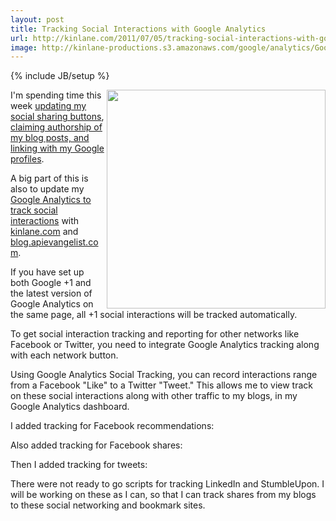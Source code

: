 ```yaml
---
layout: post
title: Tracking Social Interactions with Google Analytics
url: http://kinlane.com/2011/07/05/tracking-social-interactions-with-google-analytics/
image: http://kinlane-productions.s3.amazonaws.com/google/analytics/Google-Analytics-Social-Engagment.jpg
---
```

{% include JB/setup %}
<p>
     <img src="http://kinlane-productions.s3.amazonaws.com/google/analytics/Google-Analytics-Social-Engagment.jpg"  width="350" align="right" />I'm spending time this week <a title="updating my social sharing buttons" href="http://www.kinlane.com/2011/07/updated-blog-sharing/">updating my social sharing buttons</a>, <a title="claiming authorship of my blog posts, and linking with my Google profiles" href="http://www.kinlane.com/2011/07/claiming-my-blog-posts-and-social-profiles/">claiming authorship of my blog posts, and linking with my Google profiles</a>.
</p>

<p>
     A big part of this is also to update my <a title="Google Analytics to track social interactions" href="http://code.google.com/apis/analytics/docs/tracking/gaTrackingSocial.html">Google Analytics to track social interactions</a> with <a title="kinlane.com" href="http://www.kinlane.com">kinlane.com</a> and <a title="blog.apievangelist.com" href="http://blog.apievangelist.com">blog.apievangelist.com</a>.
</p>

<p>
     If you have set up both Google +1 and the latest version of Google Analytics on the same page, all +1 social interactions will be tracked automatically.
</p>

<p>
     To get social interaction tracking and reporting for other networks like Facebook or Twitter, you need to integrate Google Analytics tracking along with each network button.
</p>

<p>
     Using Google Analytics Social Tracking, you can record interactions range from a Facebook "Like" to a Twitter "Tweet." This allows me to view track on these social interactions along with other traffic to my blogs, in my Google Analytics dashboard.
</p>

<p>
     I added tracking for Facebook recommendations:
</p>
<script type="text/javascript" src="https://gist.github.com/1066419.js?file=gistfile1.txt">
</script>
<p>
     Also added tracking for Facebook shares:
</p><script type="text/javascript" src="https://gist.github.com/1066428.js?file=gistfile1.txt">
</script>

<p>
     Then I added tracking for tweets:
</p>
<script src="https://gist.github.com/1066430.js?file=gistfile1.txt" type="text/javascript">
</script>

<p>
     There were not ready to go scripts for tracking LinkedIn and StumbleUpon. I will be working on these as I can, so that I can track shares from my blogs to these social networking and bookmark sites.
</p>